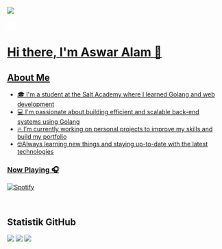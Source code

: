 ![](https://user-images.githubusercontent.com/59575502/127335491-fdba1874-e943-4d3c-ab8c-678ffe22f8b8.png)

<a href="(https://twitter.com/_aswralm)" target="_blank"><img align="left" alt="Twitter" width="22px" src="https://github.com/Aakarsh-B/trying-repos/blob/master/twitter.svg" />
 </p>
  </p>
  <br>


# Hi there, I'm Aswar Alam 👋



## About Me
- 🎓 I'm a student at the Salt Academy where I learned Golang and web development
- 💻 I'm passionate about building efficient and scalable back-end systems using Golang
- 🔥 I’m currently working on personal projects to improve my skills and build my portfolio
- 🤓Always learning new things and staying up-to-date with the latest technologies
### Now Playing 🎧

 [![Spotify](https://novatorem.vercel.app/api/spotify?background_color=0d1117&border_color=ffffff)](https://open.spotify.com/user/nowplaying.aswralm)

<br/>

## Statistik GitHub
<p align=left>
  <img width="28%" src="https://github-readme-stats.vercel.app/api?username=aswralm&show_icons=true&hide_border=true&theme=algolia" />
  <img width="29%" src="https://github-readme-streak-stats.herokuapp.com/?user=aswralm&hide_border=true&theme=algolia" />
 <img class="img" src="https://github-readme-stats.vercel.app/api/top-langs/?username=aswralm&hide_border=true&theme=algolia" width="21%" />
</p>
